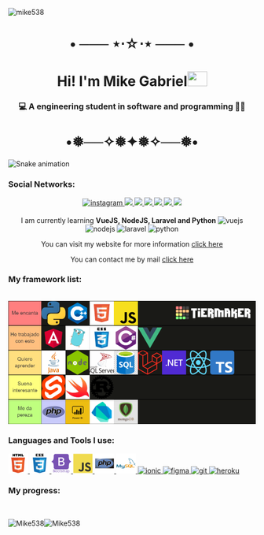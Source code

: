 <!--Conteo de personas que ven mi perfil-->

<p align="left"> <img src="https://komarev.com/ghpvc/?username=mike538&label=Visitas%20al%20perfil&color=blueviolet&style=for-the-badge" alt="mike538" /> </p>

<h1 align="center">• ─── ⋆⋅☆⋅⋆ ─── •</h1>
<h1 align="center"> Hi! I'm Mike Gabriel<img src="https://github.com/Mike538/Mike538/blob/main/img/komi-komisan.gif" width="40" height="30" /> </h1>
<h3 align="center">‍💻 A engineering student in software and programming 👨‍💻</h3>
<h1 align="center">•❅──✧❅✦❅✧──❅•</h1>
</a>
<!--Animación uwu -->

![Snake animation](https://github.com/Mike538/Mike538/blob/main/img/github-contribution-grid-snake.svg)

<!--Redes Sociales-->

### Social Networks: 
<div align="center">
  
<a href="https://www.instagram.com/dev_mikee/" target="_blank">
<img src=https://img.shields.io/badge/instagram-F4A98F.svg?&style=for-the-badge&logo=instagram&logoColor=white alt=instagram style="margin-bottom: 5px;" />
  
<a href="https://www.youtube.com/channel/UCE3VvZ0_JuM2O3KgTVgOHtg" target="_blank">
<img src="https://img.shields.io/badge/YouTube-FF0905?style=for-the-badge&logo=youtube&logoColor=white" target="_blank"> 
  
<a href="https://twitter.com/Devmikee" target="_blank">
<img src="https://img.shields.io/badge/Twitter-55acee?style=for-the-badge&logo=twitter&logoColor=white" target="_blank"> 

<a href="https://www.linkedin.com/in/miguel-gabriel-hern%C3%A1ndez/" target="_blank">
<img src="https://img.shields.io/badge/LinkedIn-00a0dc?style=for-the-badge&logo=LinkedIn&logoColor=white" target="_blank"> 

<a href="https://www.twitch.tv/devmikee" target="-blank">
<img src="https://img.shields.io/badge/Twitch-6441a5?style=for-the-badge&logo=Twitch&logoColor=white" tarjet="_blank"> 
 
<a href="https://discord.gg/uTGDBd2jgr" tarjet="-blank">
<img src="https://img.shields.io/badge/Discord-7289da?style=for-the-badge&logo=Discord&logoColor=white" tarjet="_blank">
             
<a href="https://www.twitch.tv/devmikee" target="_blank" rel="noreferrer">
<img src="https://img.shields.io/twitch/status/devmikee?logo=twitchsx&style=for-the-badge&color=0891b2&labelColor=1c1917&label=TWITCH+STATUS" /></a>
 </br>
</p>
  
<!--Aprendizaje-->

I am currently learning **VueJS, NodeJS, Laravel and Python** <img src="https://vuejs.org/images/logo.png" alt="vuejs" width="20" eight="20"> <img src="https://nodejs.org/static/images/logos/nodejs-new-pantone-black.svg" alt="nodejs" width="30" eight="30"> <img src="https://laravel.com/img/logomark.min.svg" alt="laravel" width="20" eight="20"> <img src="https://www.python.org/static/img/python-logo.png" alt="python" width="95" eight="45">

 You can visit my website for more information [click here](https://miportafoliomike.netlify.app/)

 You can contact me by mail [click here](mailto:mikealesso768gmail.com)
  
<!--Frameworks-->
  
<h3 align="left">My framework list:</h3>
</br>
<img src="img/my-image.png" align="center"
</br>
</p>
 
<!--Mis lenguajes fav-->
  
<h3 align="left">Languages and Tools I use:</h3>
<p align="left"><a href="https://www.w3.org/html/" target="_blank"> <img src="https://raw.githubusercontent.com/devicons/devicon/master/icons/html5/html5-original-wordmark.svg" alt="html5" width="40" height="40"/><a href="https://www.w3schools.com/css/" target="_blank"> <img src="https://raw.githubusercontent.com/devicons/devicon/master/icons/css3/css3-original-wordmark.svg" alt="css3" width="40" height="40"/> </a> </a> <a href="https://getbootstrap.com" target="_blank"> <img src="https://raw.githubusercontent.com/devicons/devicon/master/icons/bootstrap/bootstrap-plain-wordmark.svg" alt="bootstrap" width="40" height="40"/> </a><a href="https://developer.mozilla.org/en-US/docs/Web/JavaScript" target="_blank"> <img src="https://raw.githubusercontent.com/devicons/devicon/master/icons/javascript/javascript-original.svg" alt="javascript" width="40" height="40"/> </a><a href="https://www.php.net" target="_blank"> <img src="https://raw.githubusercontent.com/devicons/devicon/master/icons/php/php-original.svg" alt="php" width="40" height="40"/> </a><a href="https://www.mysql.com/" target="_blank"> <img src="https://raw.githubusercontent.com/devicons/devicon/master/icons/mysql/mysql-original-wordmark.svg" alt="mysql" width="40" height="40"/> </a><a href="https://ionicframework.com" target="_blank"> <img src="https://upload.wikimedia.org/wikipedia/commons/d/d1/Ionic_Logo.svg" alt="ionic" width="40" height="40"/> </a><a href="https://www.figma.com/" target="_blank"> <img src="https://www.vectorlogo.zone/logos/figma/figma-icon.svg" alt="figma" width="40" height="40"/> </a> <a href="https://git-scm.com/" target="_blank"> <img src="https://www.vectorlogo.zone/logos/git-scm/git-scm-icon.svg" alt="git" width="40" height="40"/> </a> <a href="https://heroku.com" target="_blank"> <img src="https://www.vectorlogo.zone/logos/heroku/heroku-icon.svg" alt="heroku" width="40" height="40"/> </a> </p>
  
<!--Mi progeso en Github-->
  
<h3 align="left">My progress:</h3> 
</br>
<p><img align="left" src="https://github-readme-stats.vercel.app/api?username=Mike538&show_icons=true&theme=tokyonight" alt="Mike538" /></p>
<p><img align="left" src="https://github-readme-stats.vercel.app/api/top-langs?username=Mike538&show_icons=true&locale=en&layout=compact" alt="Mike538" /></p>


